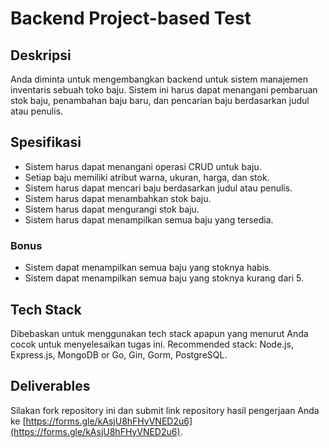 # Backend Project-based Test

## Deskripsi

Anda diminta untuk mengembangkan backend untuk sistem manajemen inventaris sebuah toko baju. Sistem ini harus dapat menangani pembaruan stok baju, penambahan baju baru, dan pencarian baju berdasarkan judul atau penulis.

## Spesifikasi

- Sistem harus dapat menangani operasi CRUD untuk baju.
- Setiap baju memiliki atribut warna, ukuran, harga, dan stok.
- Sistem harus dapat mencari baju berdasarkan judul atau penulis.
- Sistem harus dapat menambahkan stok baju.
- Sistem harus dapat mengurangi stok baju.
- Sistem harus dapat menampilkan semua baju yang tersedia.

### Bonus

- Sistem dapat menampilkan semua baju yang stoknya habis.
- Sistem dapat menampilkan semua baju yang stoknya kurang dari 5.

## Tech Stack

Dibebaskan untuk menggunakan tech stack apapun yang menurut Anda cocok untuk menyelesaikan tugas ini. Recommended stack: Node.js, Express.js, MongoDB or Go, Gin, Gorm, PostgreSQL.

## Deliverables

Silakan fork repository ini dan submit link repository hasil pengerjaan Anda ke [https://forms.gle/kAsjU8hFHyVNED2u6](https://forms.gle/kAsjU8hFHyVNED2u6).
